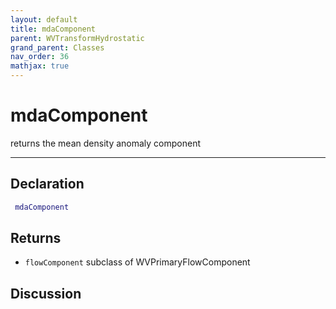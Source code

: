 ```yaml
---
layout: default
title: mdaComponent
parent: WVTransformHydrostatic
grand_parent: Classes
nav_order: 36
mathjax: true
---
```


#  mdaComponent

returns the mean density anomaly component


---

## Declaration
```matlab
 mdaComponent
```
## Returns
+ `flowComponent`  subclass of WVPrimaryFlowComponent

## Discussion

        
